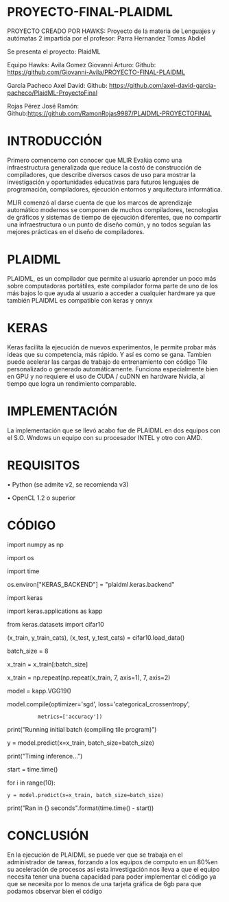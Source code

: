 # PROYECTO-FINAL-PLAIDML
PROYECTO CREADO POR HAWKS:
Proyecto de la materia de Lenguajes y autómatas 2 impartida por el profesor: Parra Hernandez Tomas Abdiel

Se presenta el proyecto: PlaidML

Equipo Hawks:
Avila Gomez Giovanni Arturo:
Github: https://github.com/Giovanni-Avila/PROYECTO-FINAL-PLAIDML

García Pacheco Axel David:
Github: https://github.com/axel-david-garcia-pacheco/PlaidML-ProyectoFinal

Rojas Pérez José Ramón:
Github:https://github.com/RamonRojas9987/PLAIDML-PROYECTOFINAL

# INTRODUCCIÓN

Primero comencemo con conocer que MLIR Evalúa como una infraestructura generalizada que reduce la costó de construcción de compiladores, que describe diversos casos de uso para mostrar la investigación y oportunidades educativas para futuros lenguajes de programación, compiladores, ejecución entornos y arquitectura informática. 

MLIR comenzó al darse cuenta de que los marcos de aprendizaje automático modernos se componen de muchos compiladores, tecnologías de gráficos y sistemas de tiempo de ejecución diferentes, que no compartir una infraestructura o un punto de diseño común, y no todos seguían las mejores prácticas en el diseño de compiladores.

# PLAIDML

PLAIDML, es un compilador que permite al usuario aprender un poco más sobre computadoras portátiles, este compilador forma parte de  uno de los más bajos lo que ayuda al usuario a acceder a cualquier hardware ya que  también PLAIDML es compatible con keras y onnyx 


# KERAS

Keras facilita la ejecución de nuevos experimentos, le permite probar más ideas que su competencia, más rápido. Y así es como se gana. Tambien puede acelerar las cargas de trabajo de entrenamiento con código Tile personalizado o generado automáticamente. Funciona especialmente bien en GPU y no requiere el uso de CUDA / cuDNN en hardware Nvidia, al tiempo que logra un rendimiento comparable.

# IMPLEMENTACIÓN

La implementación que se llevó acabo fue de PLAIDML en dos equipos con el S.O. Wndows un equipo con su procesador INTEL y otro con AMD.

# REQUISITOS

•	Python (se admite v2, se recomienda v3)

•	OpenCL 1.2 o superior

# CÓDIGO

import numpy as np

import os

import time


os.environ["KERAS_BACKEND"] = "plaidml.keras.backend"


import keras

import keras.applications as kapp

from keras.datasets import cifar10


(x_train, y_train_cats), (x_test, y_test_cats) = cifar10.load_data()

batch_size = 8

x_train = x_train[:batch_size]

x_train = np.repeat(np.repeat(x_train, 7, axis=1), 7, axis=2)

model = kapp.VGG19()

model.compile(optimizer='sgd', loss='categorical_crossentropy',

              metrics=['accuracy'])
              

print("Running initial batch (compiling tile program)")

y = model.predict(x=x_train, batch_size=batch_size)



print("Timing inference...")

start = time.time()

for i in range(10):

    y = model.predict(x=x_train, batch_size=batch_size)
    
print("Ran in {} seconds".format(time.time() - start))


# CONCLUSIÓN 

En la ejecución de PLAIDML se puede ver que se trabaja en el administrador de tareas, forzando a los equipos de computo en un 80%en su aceleración de procesos así esta investigación nos lleva a que el equipo necesita tener una buena capacidad para poder implementar el código ya que se necesita por lo menos de una tarjeta gráfica de 6gb para que podamos observar bien el código 
